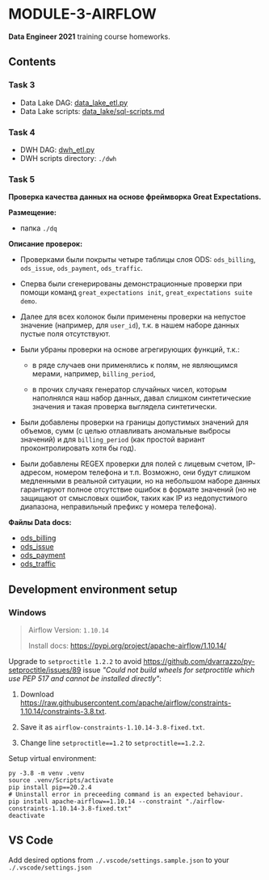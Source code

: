 # MODULE-3-AIRFLOW

**Data Engineer 2021** training course homeworks.

## Contents

### Task 3

-   Data Lake DAG: [data_lake_etl.py](data_lake_etl.py)
-   Data Lake scripts: [data_lake/sql-scripts.md](data_lake/sql-scripts.md)

### Task 4

-   DWH DAG: [dwh_etl.py](dwh_etl.py)
-   DWH scripts directory: `./dwh`

### Task 5

**Проверка качества данных на основе фреймворка Great Expectations.**

**Размещение:**

-   папка `./dq`

**Описание проверок:**

-   Проверками были покрыты четыре таблицы слоя ODS: `ods_billing`,
    `ods_issue`, `ods_payment`, `ods_traffic`.

-   Сперва были сгенерированы демонстрационные проверки при помощи команд
    `great_expectations init`, `great_expectations suite demo`.

-   Далее для всех колонок были применены проверки на непустое значение
    (например, для `user_id`), т.к. в нашем наборе данных пустые поля
    отсутствуют.

-   Были убраны проверки на основе агрегирующих функций, т.к.:

    -   в ряде случаев они применялись к полям, не являющимся мерами, например,
        `billing_period`,

    -   в прочих случаях генератор случайных чисел, которым наполнялся наш
        набор данных, давал слишком синтетические значения и такая проверка
        выглядела синтетически.

-   Были добавлены проверки на границы допустимых значений для объемов,
    сумм (с целью отлавливать аномальные выбросы значений) и для
    `billing_period` (как простой вариант проконтролировать хотя бы год).

-   Были добавлены REGEX проверки для полей с лицевым счетом, IP-адресом,
    номером телефона и т.п. Возможно, они будут слишком медленными в реальной
    ситуации, но на небольшом наборе данных гарантируют полное отсутствие
    ошибок в формате значений (но не защищают от смысловых ошибок, таких как
    IP из недопустимого диапазона, неправильный префикс у номера телефона).

**Файлы Data docs:**

-   [ods_billing](dq/great_expectations/uncommitted/data_docs/local_site/expectations/gosipenkov/ods_billing/warning.html)
-   [ods_issue](dq/great_expectations/uncommitted/data_docs/local_site/expectations/gosipenkov/ods_issue/warning.html)
-   [ods_payment](dq/great_expectations/uncommitted/data_docs/local_site/expectations/gosipenkov/ods_payment/warning.html)
-   [ods_traffic](dq/great_expectations/uncommitted/data_docs/local_site/expectations/gosipenkov/ods_traffic/warning.html)

## Development environment setup

### Windows

>   Airflow Version: `1.10.14`
>
>   Install docs: <https://pypi.org/project/apache-airflow/1.10.14/>

Upgrade to `setproctitle 1.2.2`
to avoid <https://github.com/dvarrazzo/py-setproctitle/issues/89> issue
_"Could not build wheels for setproctitle which use PEP 517 and cannot be installed directly"_:

1.  Download <https://raw.githubusercontent.com/apache/airflow/constraints-1.10.14/constraints-3.8.txt>.

2.  Save it as `airflow-constraints-1.10.14-3.8-fixed.txt`.

3.  Change line `setproctitle==1.2` to `setproctitle==1.2.2`.

Setup virtual environment:

```shell
py -3.8 -m venv .venv
source .venv/Scripts/activate
pip install pip==20.2.4
# Uninstall error in preceeding command is an expected behaviour.
pip install apache-airflow==1.10.14 --constraint "./airflow-constraints-1.10.14-3.8-fixed.txt"
deactivate
```

## VS Code

Add desired options from `./.vscode/settings.sample.json`
to your `./.vscode/settings.json`
